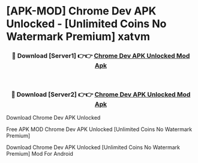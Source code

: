 # [APK-MOD] Chrome Dev APK Unlocked - [Unlimited Coins No Watermark Premium] xatvm



<div align="center">
<h3>🔴 Download [Server1] 👉👉 <a href="https://momento.my/?title=Chrome_Dev_APK_Unlocked">Chrome Dev APK Unlocked Mod Apk</a></h3><br>

<h3>🔴 Download [Server2] 👉👉 <a href="https://momento.my/?title=Chrome_Dev_APK_Unlocked">Chrome Dev APK Unlocked Mod Apk</a></h3>
</div>



Download Chrome Dev APK Unlocked 

Free APK MOD Chrome Dev APK Unlocked [Unlimited Coins No Watermark Premium]

Download Chrome Dev APK Unlocked [Unlimited Coins No Watermark Premium] Mod For Android
